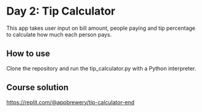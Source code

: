 # Day 2: Tip Calculator

This app takes user input on bill amount, people paying and tip percentage to calculate how much each person pays.

## How to use

Clone the repository and run the tip_calculator.py with a Python interpreter.

## Course solution

https://replit.com/@appbrewery/tip-calculator-end
